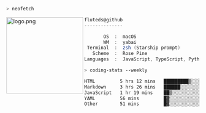 ```zsh
> neofetch
```

<!--img align="left" src="https://github.com/fluteds.png" alt="logo.png" width="200"/>-->
<img align="left" src="https://external-content.duckduckgo.com/iu/?u=https%3A%2F%2F78.media.tumblr.com%2F975fca5f82161b190efdcaa05ffbd4ec%2Ftumblr_p6q6m9TJF01x3p3jmo1_500.png&f=1&nofb=1" alt="logo.png" width="200"/>

```csharp
fluteds@github
--------------

       OS  :  macOS
       WM  :  yabai
 Terminal  :  zsh (Starship prompt)  
   Scheme  :  Rose Pine  
Languages  :  JavaScript, TypeScript, Python, HTML, CSS  

```

```zsh
> coding-stats --weekly
```

<!--START_SECTION:waka-->

```txt
HTML         5 hrs 12 mins   █████████▒░░░░░░░░░░░░░░░   36.93 %
Markdown     3 hrs 26 mins   ██████░░░░░░░░░░░░░░░░░░░   24.37 %
JavaScript   1 hr 19 mins    ██▒░░░░░░░░░░░░░░░░░░░░░░   09.37 %
YAML         56 mins         █▓░░░░░░░░░░░░░░░░░░░░░░░   06.69 %
Other        51 mins         █▓░░░░░░░░░░░░░░░░░░░░░░░   06.11 %
```

<!--END_SECTION:waka-->
